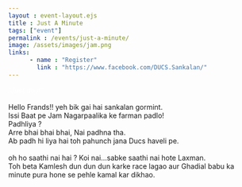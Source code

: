 ```yaml
---
layout : event-layout.ejs
title : Just A Minute
tags: ["event"]
permalink : /events/just-a-minute/
image: /assets/images/jam.png
links: 
      - name : "Register" 
        link : "https://www.facebook.com/DUCS.Sankalan/"
---
```


<I style = "color:white">"Just do it"</I>\
<br>
Hello Frands!! yeh bik gai hai sankalan gormint.\
Issi Baat pe Jam Nagarpaalika ke farman padlo!\
Padhliya ?\
Arre bhai bhai bhai, Nai padhna tha.\
Ab padh hi liya hai toh pahunch jana Ducs haveli pe.\
<br>
oh ho saathi nai hai ? Koi nai...sabke saathi nai hote Laxman.\
Toh beta Kamlesh dun dun dun karke race lagao aur Ghadial babu ka minute pura hone se pehle kamal kar dikhao.